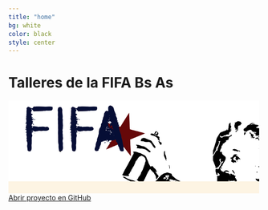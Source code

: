 ```yaml
---
title: "home"
bg: white
color: black
style: center
---
```



# Talleres de la FIFA Bs As

<span class="fa-stack subtlecircle" style="font-size:100px; background:rgba(255,166,0,0.1)">
  <img src="img/logo_fifa.png">
  <!--<i class="fa fa-circle fa-stack-2x text-white"></i>
  <i class="fa fa-bicycle fa-stack-1x text-orange"></i>-->
</span>


<span id="forkongithub">
  <a href="{{ site.source_link }}" class="bg-blue">
    Abrir proyecto en GitHub
  </a>
</span>
